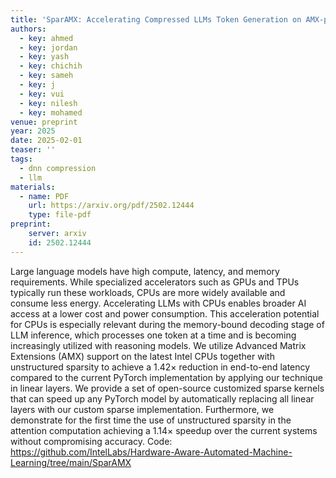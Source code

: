```yaml
---
title: 'SparAMX: Accelerating Compressed LLMs Token Generation on AMX-powered CPUs'
authors:
  - key: ahmed
  - key: jordan
  - key: yash
  - key: chichih
  - key: sameh
  - key: j
  - key: vui
  - key: nilesh
  - key: mohamed
venue: preprint
year: 2025
date: 2025-02-01
teaser: ''
tags:
  - dnn compression
  - llm
materials:
  - name: PDF
    url: https://arxiv.org/pdf/2502.12444
    type: file-pdf
preprint:
    server: arxiv
    id: 2502.12444
---
```

Large language models have high compute, latency, and memory requirements. While specialized accelerators such as GPUs and TPUs typically run these workloads, CPUs are more widely available and consume less energy. Accelerating LLMs with CPUs enables broader AI access at a lower cost and power consumption. This acceleration potential for CPUs is especially relevant during the memory-bound decoding stage of LLM inference, which processes one token at a time and is becoming increasingly utilized with reasoning models. We utilize Advanced Matrix Extensions (AMX) support on the latest Intel CPUs together with unstructured sparsity to achieve a $1.42 \times$ reduction in end-to-end latency compared to the current PyTorch implementation by applying our technique in linear layers. We provide a set of open-source customized sparse kernels that can speed up any PyTorch model by automatically replacing all linear layers with our custom sparse implementation. Furthermore, we demonstrate for the first time the use of unstructured sparsity in the attention computation achieving a $1.14 \times$ speedup over the current systems without compromising accuracy. Code: https://github.com/IntelLabs/Hardware-Aware-Automated-Machine-Learning/tree/main/SparAMX
